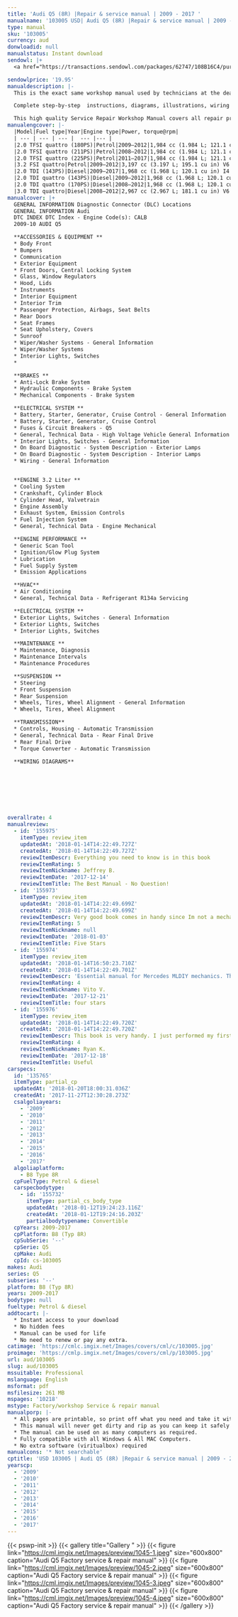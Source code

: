 ```yaml
---
title: 'Audi Q5 (8R) |Repair & service manual | 2009 - 2017 '
manualname: '103005 USD| Audi Q5 (8R) |Repair & service manual | 2009 - 2017 '
type: manual
sku: '103005'
currency: aud
donwloadid: null
manualstatus: Instant download
sendowl: |+
  <a href="https://transactions.sendowl.com/packages/62747/108B16C4/purchase" rel="nofollow"><img src="hhttps://cml.imgix.net/Images/assets/add_to_cart.jpg" /></a><script type="text/javascript" src="https://transactions.sendowl.com/assets/sendowl.js" ></script>

sendowlprice: '19.95'
manualdescription: |-
  This is the exact same workshop manual used by technicians at the dealerships to maintain, service, diagnose and repair your vehicle.

  Complete step-by-step  instructions, diagrams, illustrations, wiring schematics, and specifications to completely repair your vehicle with ease!

  This high quality Service Repair Workshop Manual covers all repair procedures A-Z. Every repair and service procedure is covered. Instant download
manualengcover: |-
  |Model|Fuel type|Year|Engine type|Power, torque@rpm|
  | --- | --- | --- |  --- |--- |
  |2.0 TFSI quattro (180PS)|Petrol|2009–2012|1,984 cc (1.984 L; 121.1 cu in) I4 turbo|180 PS (132 kW; 178 hp)@4000–6000, 320 N·m (236 lbf·ft)@1500–4200|
  |2.0 TFSI quattro (211PS)|Petrol|2008–2012|1,984 cc (1.984 L; 121.1 cu in) I4 turbo|211 PS (155 kW; 208 hp)@4300–6000, 350 N·m (258 lbf·ft)@1500–4200|
  |2.0 TFSI quattro (225PS)|Petrol|2011–2017|1,984 cc (1.984 L; 121.1 cu in) I4 turbo|225 PS (165 kW; 222 hp)@4500–6250, 350 N·m (258 lbf·ft)@1500–4500|
  |3.2 FSI quattro|Petrol|2009–2012|3,197 cc (3.197 L; 195.1 cu in) V6|270 PS (199 kW; 266 hp)@6500, 330 N·m (243 lbf·ft)@3000–5000|
  |2.0 TDI (143PS)|Diesel|2009–2017|1,968 cc (1.968 L; 120.1 cu in) I4 turbo common rail|143 PS (105 kW; 141 hp)@4200, 320 N·m (236 lbf·ft)@1750–2500|
  |2.0 TDI quattro (143PS)|Diesel|2009–2012|1,968 cc (1.968 L; 120.1 cu in) I4 turbo common rail|143 PS (105 kW; 141 hp)@4200, 320 N·m (236 lbf·ft)@1750–2500|
  |2.0 TDI quattro (170PS)|Diesel|2008–2012|1,968 cc (1.968 L; 120.1 cu in) I4 turbo common rail|170 PS (125 kW; 168 hp)@4200, 350 N·m (258 lbf·ft)@1750–2500|
  |3.0 TDI quattro|Diesel|2008–2012|2,967 cc (2.967 L; 181.1 cu in) V6 turbo common rail|240 PS (177 kW; 237 hp)@4000–4400, 500 N·m (369 lbf·ft)@1500–3000|
manualcover: |+
  GENERAL INFORMATION Diagnostic Connector (DLC) Locations
  GENERAL INFORMATION Audi
  DTC INDEX DTC Index - Engine Code(s): CALB 
  2009-10 AUDI Q5

  **ACCESSORIES & EQUIPMENT **
  * Body Front
  * Bumpers
  * Communication
  * Exterior Equipment
  * Front Doors, Central Locking System
  * Glass, Window Regulators
  * Hood, Lids
  * Instruments
  * Interior Equipment
  * Interior Trim
  * Passenger Protection, Airbags, Seat Belts
  * Rear Doors
  * Seat Frames
  * Seat Upholstery, Covers
  * Sunroof
  * Wiper/Washer Systems - General Information
  * Wiper/Washer Systems
  * Interior Lights, Switches
  *  

  **BRAKES **
  * Anti-Lock Brake System
  * Hydraulic Components - Brake System
  * Mechanical Components - Brake System

  **ELECTRICAL SYSTEM **
  * Battery, Starter, Generator, Cruise Control - General Information
  * Battery, Starter, Generator, Cruise Control
  * Fuses & Circuit Breakers - Q5
  * General, Technical Data - High Voltage Vehicle General Information
  * Interior Lights, Switches - General Information
  * On Board Diagnostic - System Description - Exterior Lamps
  * On Board Diagnostic - System Description - Interior Lamps
  * Wiring - General Information


  **ENGINE 3.2 Liter **
  * Cooling System 
  * Crankshaft, Cylinder Block 
  * Cylinder Head, Valvetrain 
  * Engine Assembly 
  * Exhaust System, Emission Controls 
  * Fuel Injection System 
  * General, Technical Data - Engine Mechanical 

  **ENGINE PERFORMANCE **
  * Generic Scan Tool 
  * Ignition/Glow Plug System
  * Lubrication 
  * Fuel Supply System
  * Emission Applications

  **HVAC** 
  * Air Conditioning 
  * General, Technical Data - Refrigerant R134a Servicing

  **ELECTRICAL SYSTEM **
  * Exterior Lights, Switches - General Information
  * Exterior Lights, Switches
  * Interior Lights, Switches

  **MAINTENANCE **
  * Maintenance, Diagnosis 
  * Maintenance Intervals
  * Maintenance Procedures

  **SUSPENSION **
  * Steering
  * Front Suspension
  * Rear Suspension
  * Wheels, Tires, Wheel Alignment - General Information
  * Wheels, Tires, Wheel Alignment

  **TRANSMISSION**
  * Controls, Housing - Automatic Transmission
  * General, Technical Data - Rear Final Drive 
  * Rear Final Drive 
  * Torque Converter - Automatic Transmission 

  **WIRING DIAGRAMS**








overallrate: 4
manualreview:
  - id: '155975'
    itemType: review_item
    updatedAt: '2018-01-14T14:22:49.727Z'
    createdAt: '2018-01-14T14:22:49.727Z'
    reviewItemDescr: Everything you need to know is in this book
    reviewItemRating: 5
    reviewItemNickname: Jeffrey B.
    reviewItemDate: '2017-12-14'
    reviewItemTitle: The Best Manual - No Question!
  - id: '155973'
    itemType: review_item
    updatedAt: '2018-01-14T14:22:49.699Z'
    createdAt: '2018-01-14T14:22:49.699Z'
    reviewItemDescr: Very good book comes in handy since Im not a mechanic I've learned a ton about this car and how its functioning. The added pictures help to visualize what your reading about and make sense out of it. Would definelty recommend it to any Mercedes ML  owner who wants to get to know their vehicle and do some of the work on it themselves.
    reviewItemRating: 5
    reviewItemNickname: null
    reviewItemDate: '2018-01-03'
    reviewItemTitle: Five Stars
  - id: '155974'
    itemType: review_item
    updatedAt: '2018-01-14T16:50:23.710Z'
    createdAt: '2018-01-14T14:22:49.701Z'
    reviewItemDescr: 'Essential manual for Mercedes MLDIY mechanics. The plot is a bit dull, but the pictures are interesting.'
    reviewItemRating: 4
    reviewItemNickname: Vito V.
    reviewItemDate: '2017-12-21'
    reviewItemTitle: four stars
  - id: '155976'
    itemType: review_item
    updatedAt: '2018-01-14T14:22:49.720Z'
    createdAt: '2018-01-14T14:22:49.720Z'
    reviewItemDescr: This book is very handy. I just performed my first oil change with it. The directions are clear and straighforward. Thank you
    reviewItemRating: 4
    reviewItemNickname: Ryan K.
    reviewItemDate: '2017-12-18'
    reviewItemTitle: Useful
carspecs:
  id: '135765'
  itemType: partial_cp
  updatedAt: '2018-01-20T18:00:31.036Z'
  createdAt: '2017-11-27T12:30:28.273Z'
  csalgoliayears:
    - '2009'
    - '2010'
    - '2011'
    - '2012'
    - '2013'
    - '2014'
    - '2015'
    - '2016'
    - '2017'
  algoliaplatform:
    - B8 Type 8R
  cpFuelType: Petrol & diesel
  carspecbodytype:
    - id: '155732'
      itemType: partial_cs_body_type
      updatedAt: '2018-01-12T19:24:23.116Z'
      createdAt: '2018-01-12T19:24:16.203Z'
      partialbodytypename: Convertible
  cpYears: 2009-2017
  cpPlatform: B8 (Typ 8R)
  cpSubSerie: '--'
  cpSerie: Q5
  cpMake: Audi
  cpId: cs-103005
makes: Audi
series: Q5
subseries: '--'
platform: B8 (Typ 8R)
years: 2009-2017
bodytype: null
fueltype: Petrol & diesel
addtocart: |-
  * Instant access to your download
  * No hidden fees
  * Manual can be used for life
  * No need to renew or pay any extra.
catimage: 'https://cmlc.imgix.net/Images/covers/cml/c/103005.jpg'
proimage: 'https://cmlp.imgix.net/Images/covers/cml/p/103005.jpg'
url: aud/103005
slug: aud/103005
mssuitable: Professional
mslanguage: English
msformat: pdf
msfilesize: 261 MB
mspages: '10218'
mstype: Factory/workshop Service & repair manual
manualporp: |-
  * All pages are printable, so print off what you need and take it with you into the garage or workshop
  * This manual will never get dirty and rip as you can keep it safely on your PC and print the pages you need in matter of seconds.
  * The manual can be used on as many computers as required.
  * Fully compatible with all Windows & All MAC Computers.
  * No extra software (viritualbox) required
manualcons: '* Not searchable'
cptitle: 'USD 103005 | Audi Q5 (8R) |Repair & service manual | 2009 - 2017 '
yearscp:
  - '2009'
  - '2010'
  - '2011'
  - '2012'
  - '2013'
  - '2014'
  - '2015'
  - '2016'
  - '2017'
---
```


{{< pswp-init >}}
{{< gallery title="Gallery " >}}
{{< figure link="https://cml.imgix.net/Images/preview/1045-1.jpeg" size="600x800" caption="Audi Q5 Factory service & repair manual" >}}
{{< figure link="https://cml.imgix.net/Images/preview/1045-2.jpeg" size="600x800" caption="Audi Q5 Factory service & repair manual" >}}
{{< figure link="https://cml.imgix.net/Images/preview/1045-3.jpeg" size="600x800" caption="Audi Q5 Factory service & repair manual" >}}
{{< figure link="https://cml.imgix.net/Images/preview/1045-4.jpeg" size="600x800" caption="Audi Q5 Factory service & repair manual" >}}
{{< /gallery >}}